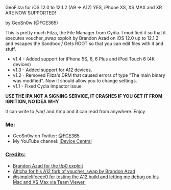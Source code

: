 GeoFilza for iOS 12.0 to 12.1.2 (A9 -> A12)
YES, iPhone XS, XS MAX and XR ARE NOW SUPPORTED!

by GeoSn0w (@FCE365)

This is pretty much Filza, the File Manager from Cydia. I modified it so that it executes voucher_swap exploit by Brandon Azad on iOS 12.0 up to 12.1.2 and escapes the Sandbox / Gets ROOT so that you can edit files with it and stuff.

* v1.4 - Added support for iPhone 5S, 6, 6 Plus and iPod Touch 6 (4K devices)
* v1.3 - Added support for A12 devices.
* v1.2 - Removed Filza's DRM that caused errors of type "The main binary was modified". Now it should allow you to change settings.
* v1.1 - Fixed Cydia Impactor issue

**USE THE IPA NOT A SIGNING SERVICE, IT CRASHES IF YOU GET IT FROM IGNITION, NO IDEA WHY**

It can write to /var/ and /tmp and it can read from anywhere. Enjoy

### Me:
<ul>
  <li>GeoSn0w on Twitter: <a href="twitter.com/FCE365">@FCE365</a></li>
  <li>My YouTube channel: <a href="youtube.com/fce365official">iDevice Central</li>
</ul>

### Credits:
<ul>
  <li> Brandon Azad for the tfp0 exploit </li>  
  <li> Alticha for his A12 fork of voucher_swap by Brandon Azad </li>
  <li> @simplelifeeee0 for testing the A12 build and letting me debug on his Mac and XS Max via Team Viewer. </li> 
</ul>
